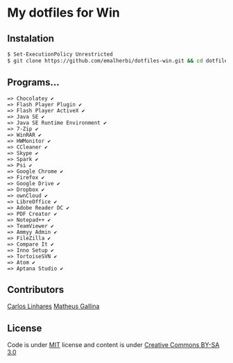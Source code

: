 # My dotfiles for Win

## Instalation

```bash
$ Set-ExecutionPolicy Unrestricted
$ git clone https://github.com/emalherbi/dotfiles-win.git && cd dotfiles-win && .\install.bat
```

## Programs...

```
=> Chocolatey ✔
=> Flash Player Plugin ✔
=> Flash Player ActiveX ✔
=> Java SE ✔
=> Java SE Runtime Environment ✔
=> 7-Zip ✔
=> WinRAR ✔
=> HWMonitor ✔
=> CCleaner ✔
=> Skype ✔
=> Spark ✔
=> Psi ✔
=> Google Chrome ✔
=> Firefox ✔
=> Google Drive ✔
=> Dropbox ✔
=> ownCloud ✔
=> LibreOffice ✔
=> Adobe Reader DC ✔
=> PDF Creator ✔
=> Notepad++ ✔
=> TeamViewer ✔
=> Ammyy Admin ✔
=> FileZilla ✔
=> Compare It ✔
=> Inno Setup ✔
=> TortoiseSVN ✔
=> Atom ✔
=> Aptana Studio ✔
```

Contributors
------------

[Carlos Linhares](https://plus.google.com/117393571272273909691/posts)
[Matheus Gallina](https://plus.google.com/107142612493773758504/posts)

## License

Code is under [MIT](https://en.wikipedia.org/wiki/MIT_License) license and content is under [Creative Commons BY-SA 3.0](http://creativecommons.org/licenses/by-sa/3.0/deed.en_US)
